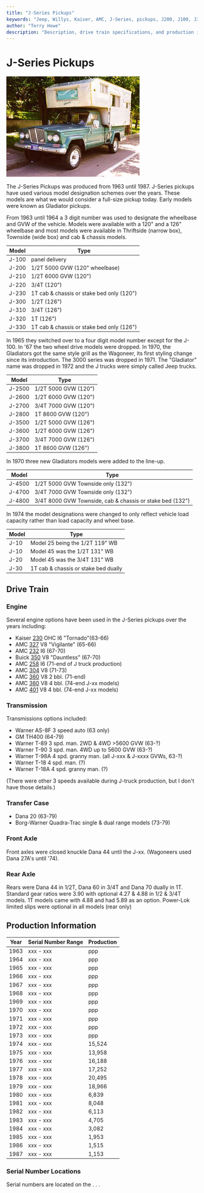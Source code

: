 ```yaml
---
title: "J-Series Pickups"
keywords: "Jeep, Willys, Kaiser, AMC, J-Series, pickups, J200, J100, J300, J4000"
author: "Terry Howe"
description: "Description, drive train specifications, and production information for the Jeep J-series pickups"
---
```

# J-Series Pickups

![J-200 Pickup](../img/j200.jpg "J-200 Pickup")

The J-Series Pickups was produced from 1963 until 1987. J-Series pickups have used various model designation schemes over the years. These models are what we would consider a full-size pickup today. Early models were known as Gladiator pickups.

From 1963 until 1964 a 3 digit number was used to designate the wheelbase and GVW of the vehicle. Models were available with a 120" and a 126" wheelbase and most models were available in Thriftside (narrow box), Townside (wide box) and cab & chassis models.

| Model | Type                                      |
|-------|-------------------------------------------|
| J-100 | panel delivery                            |
| J-200 | 1/2T 5000 GVW (120" wheelbase)            |
| J-210 | 1/2T 6000 GVW (120")                      |
| J-220 | 3/4T (120")                               |
| J-230 | 1T cab & chassis or stake bed only (120") |
| J-300 | 1/2T (126")                               |
| J-310 | 3/4T (126")                               |
| J-320 | 1T (126")                                 |
| J-330 | 1T cab & chassis or stake bed only (126") |

In 1965 they switched over to a four digit model number except for the J-100. In '67 the two wheel drive models were dropped. In 1970, the Gladiators got the same style grill as the Wagoneer, its first styling change since its introduction. The 3000 series was dropped in 1971. The "Gladiator" name was dropped in 1972 and the J trucks were simply called Jeep trucks.


| Model  | Type                 |
|--------|----------------------|
| J-2500 | 1/2T 5000 GVW (120") |
| J-2600 | 1/2T 6000 GVW (120") |
| J-2700 | 3/4T 7000 GVW (120") |
| J-2800 | 1T 8600 GVW (120")   |
| J-3500 | 1/2T 5000 GVW (126") |
| J-3600 | 1/2T 6000 GVW (126") |
| J-3700 | 3/4T 7000 GVW (126") |
| J-3800 | 1T 8600 GVW (126")   |

In 1970 three new Gladiators models were added to the line-up.

| Model  | Type                                                      |
|--------|-----------------------------------------------------------|
| J-4500 | 1/2T 5000 GVW Townside only (132")                        |
| J-4700 | 3/4T 7000 GVW Townside only (132")                        |
| J-4800 | 3/4T 8000 GVW Townside, cab & chassis or stake bed (132") |

In 1974 the model designations were changed to only reflect vehicle load capacity rather than load capacity and wheel base.

| Model | Type                                 |
|-------|--------------------------------------|
| J-10  | Model 25 being the 1/2T 119" WB      |
| J-10  | Model 45 was the 1/2T 131" WB        |
| J-20  | Model 45 was the 3/4T 131" WB        |
| J-30  | 1T cab & chassis or stake bed dually |

## Drive Train

### Engine

Several engine options have been used in the J-Series pickups over the years including:

  * Kaiser [230](../engine/factory/tornado230.md) OHC I6 "Tornado"(63-66)
  * AMC [327](../engine/factory/amc327.md) V8 "Vigilante" (65-66)
  * AMC [232](../engine/factory/amc232.md) I6 (67-70)
  * Buick [350](../engine/factory/dauntless350.md) V8 "Dauntless" (67-70)
  * AMC [258](../engine/factory/amc258.md) I6 (71-end of J truck production)
  * AMC [304](../engine/factory/amc304.md) V8 (71-73)
  * AMC [360](../engine/factory/amc360.md) V8 2 bbl. (71-end)
  * AMC [360](../engine/factory/amc360.md) V8 4 bbl. (74-end J-xx models)
  * AMC [401](../engine/factory/amc401.md) V8 4 bbl. (74-end J-xx models)

### Transmission

Transmissions options included:

  * Warner AS-8F 3 speed auto (63 only)
  * GM TH400 (64-79)
  * Warner T-89 3 spd. man. 2WD & 4WD >5600 GVW (63-?)
  * Warner T-90 3 spd. man. 4WD up to 5600 GVW (63-?)
  * Warner T-98A 4 spd. granny man. (all J-xxx & J-xxxx GVWs, 63-?)
  * Warner T-18 4 spd. man. (?)
  * Warner T-18A 4 spd. granny man. (?)

(There were other 3 speeds available during J-truck production, but I don't have those details.)

### Transfer Case

  * Dana 20 (63-79)
  * Borg-Warner Quadra-Trac single & dual range models (73-79)

### Front Axle

Front axles were closed knuckle Dana 44 until the J-xx. (Wagoneers used Dana 27A's until '74).

### Rear Axle

Rears were Dana 44 in 1/2T, Dana 60 in 3/4T and Dana 70 dually in 1T. Standard gear ratios were 3.90 with optional 4.27 & 4.88 in 1/2 & 3/4T models. 1T models came with 4.88 and had 5.89 as an option. Power-Lok limited slips were optional in all models (rear only)

## Production Information

| Year | Serial Number Range | Production |
|------|---------------------|------------|
| 1963 | xxx - xxx           | ppp        |
| 1964 | xxx - xxx           | ppp        |
| 1965 | xxx - xxx           | ppp        |
| 1966 | xxx - xxx           | ppp        |
| 1967 | xxx - xxx           | ppp        |
| 1968 | xxx - xxx           | ppp        |
| 1969 | xxx - xxx           | ppp        |
| 1970 | xxx - xxx           | ppp        |
| 1971 | xxx - xxx           | ppp        |
| 1972 | xxx - xxx           | ppp        |
| 1973 | xxx - xxx           | ppp        |
| 1974 | xxx - xxx           | 15,524     |
| 1975 | xxx - xxx           | 13,958     |
| 1976 | xxx - xxx           | 16,188     |
| 1977 | xxx - xxx           | 17,252     |
| 1978 | xxx - xxx           | 20,495     |
| 1979 | xxx - xxx           | 18,966     |
| 1980 | xxx - xxx           | 6,839      |
| 1981 | xxx - xxx           | 8,048      |
| 1982 | xxx - xxx           | 6,113      |
| 1983 | xxx - xxx           | 4,705      |
| 1984 | xxx - xxx           | 3,082      |
| 1985 | xxx - xxx           | 1,953      |
| 1986 | xxx - xxx           | 1,515      |
| 1987 | xxx - xxx           | 1,153      |

### Serial Number Locations

Serial numbers are located on the . . .